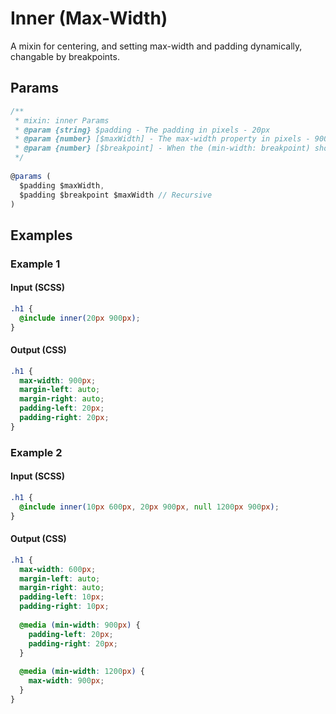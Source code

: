 # Inner (Max-Width)
A mixin for centering, and setting max-width and padding dynamically, changable by breakpoints. 

## Params
```js
/**
 * mixin: inner Params
 * @param {string} $padding - The padding in pixels - 20px
 * @param {number} [$maxWidth] - The max-width property in pixels - 900px
 * @param {number} [$breakpoint] - When the (min-width: breakpoint) should apply, in pixels - 1024px
 */
 
@params (
  $padding $maxWidth,
  $padding $breakpoint $maxWidth // Recursive
)
```

## Examples
### Example 1
#### Input (SCSS)
```scss
.h1 {
  @include inner(20px 900px);
}
```

#### Output (CSS)
```scss
.h1 {
  max-width: 900px;
  margin-left: auto;
  margin-right: auto;
  padding-left: 20px;
  padding-right: 20px;
}
```

### Example 2
#### Input (SCSS)
```scss
.h1 {
  @include inner(10px 600px, 20px 900px, null 1200px 900px);
}
```

#### Output (CSS)
```scss
.h1 {
  max-width: 600px;
  margin-left: auto;
  margin-right: auto;
  padding-left: 10px;
  padding-right: 10px;
  
  @media (min-width: 900px) {
    padding-left: 20px;
    padding-right: 20px;
  }
  
  @media (min-width: 1200px) {
    max-width: 900px;
  }
}
```
